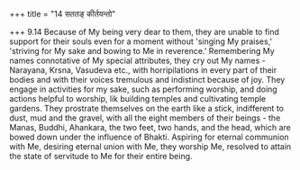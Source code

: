 +++
title = "14 सततङ् कीर्तयन्तो"

+++
9.14 Because of My being very dear to them, they are unable to find support for their souls even for a moment without 'singing My praises,'
'striving for My sake and bowing to Me in reverence.' Remembering My names connotative of My special attributes, they cry out My names -
Narayana, Krsna, Vasudeva etc., with horripilations in every part of their bodies and with their voices tremulous and indistinct because of joy. They engage in activities for my sake, such as performing worship,
and doing actions helpful to worship, lik building temples and cultivating temple gardens. They prostrate themselves on the earth like a stick, indifferent to dust, mud and the gravel, with all the eight members of their beings - the Manas, Buddhi, Ahankara, the two feet, two hands, and the head, which are bowed down under the influence of Bhakti.
Aspiring for eternal communion with Me, desiring eternal union with Me,
they worship Me, resolved to attain the state of servitude to Me for their entire being.
